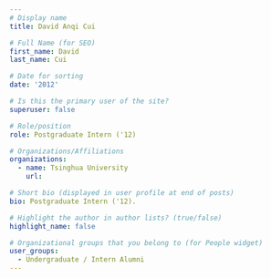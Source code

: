 ```yaml
---
# Display name
title: David Anqi Cui

# Full Name (for SEO) 
first_name: David
last_name: Cui

# Date for sorting
date: '2012'

# Is this the primary user of the site?
superuser: false

# Role/position
role: Postgraduate Intern ('12)

# Organizations/Affiliations
organizations:
  - name: Tsinghua University
    url: 

# Short bio (displayed in user profile at end of posts)
bio: Postgraduate Intern ('12). 

# Highlight the author in author lists? (true/false)
highlight_name: false

# Organizational groups that you belong to (for People widget)
user_groups:
  - Undergraduate / Intern Alumni
---
```

